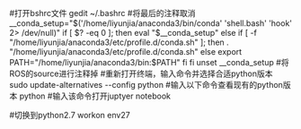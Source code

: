 #打开bshrc文件
gedit ~/.bashrc
#将最后的注释取消
__conda_setup="$('/home/liyunjia/anaconda3/bin/conda' 'shell.bash' 'hook' 2> /dev/null)"
if [ $? -eq 0 ]; then
    eval "$__conda_setup"
else
    if [ -f "/home/liyunjia/anaconda3/etc/profile.d/conda.sh" ]; then
        . "/home/liyunjia/anaconda3/etc/profile.d/conda.sh"
    else
export PATH="/home/liyunjia/anaconda3/bin:$PATH"
    fi
fi
unset __conda_setup
#将ROS的source进行注释掉
#重新打开终端，输入命令并选择合适python版本
sudo update-alternatives  --config python
#输入以下命令查看现有的python版本
python
#输入该命令打开juptyer notebook



#切换到python2.7
workon env27

